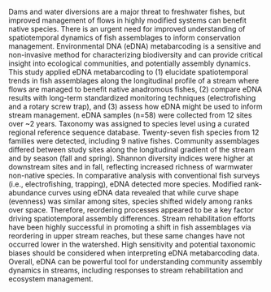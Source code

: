 Dams and water diversions are a major threat to freshwater fishes, but improved management of flows in highly modified systems can benefit native species. There is an urgent need for improved understanding of spatiotemporal dynamics of fish assemblages to inform conservation management. Environmental DNA (eDNA) metabarcoding is a sensitive and non-invasive method for characterizing biodiversity and can provide critical insight into ecological communities, and potentially assembly dynamics. This study applied eDNA metabarcoding to (1) elucidate spatiotemporal trends in fish assemblages along the longitudinal profile of a stream where flows are managed to benefit native anadromous fishes, (2) compare eDNA results with long-term standardized monitoring techniques (electrofishing and a rotary screw trap), and (3) assess how eDNA might be used to inform stream management. eDNA samples (n=58) were collected from 12 sites over ~2 years. Taxonomy was assigned to species level using a curated regional reference sequence database. Twenty-seven fish species from 12 families were detected, including 9 native fishes. Community assemblages differed between study sites along the longitudinal gradient of the stream and by season (fall and spring). Shannon diversity indices were higher at downstream sites and in fall, reflecting increased richness of warmwater non-native species. In comparative analysis with conventional fish surveys (i.e., electrofishing, trapping), eDNA detected more species. Modified rank-abundance curves using eDNA data revealed that while curve shape (evenness) was similar among sites, species shifted widely among ranks over space. Therefore, reordering processes appeared to be a key factor driving spatiotemporal assembly differences. Stream rehabilitation efforts have been highly successful in promoting a shift in fish assemblages via reordering in upper stream reaches, but these same changes have not occurred lower in the watershed. High sensitivity and potential taxonomic biases should be considered when interpreting eDNA metabarcoding data. Overall, eDNA can be powerful tool for understanding community assembly dynamics in streams, including responses to stream rehabilitation and ecosystem management.
